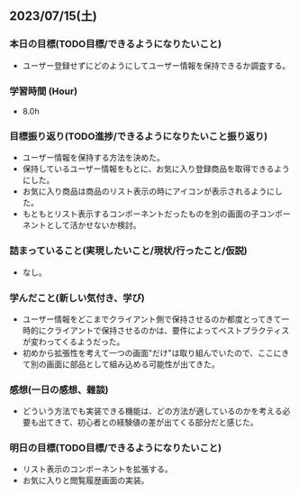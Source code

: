 ## 2023/07/15(土)

### 本日の目標(TODO目標/できるようになりたいこと)

- ユーザー登録せずにどのようにしてユーザー情報を保持できるか調査する。

### 学習時間 (Hour)

- 8.0h

### 目標振り返り(TODO進捗/できるようになりたいこと振り返り)

- ユーザー情報を保持する方法を決めた。
- 保持しているユーザー情報をもとに、お気に入り登録商品を取得できるようにした。
- お気に入り商品は商品のリスト表示の時にアイコンが表示されるようにした。
- もともとリスト表示するコンポーネントだったものを別の画面の子コンポーネントとして活かせないか検討。

### 詰まっていること(実現したいこと/現状/行ったこと/仮説)

- なし。

### 学んだこと(新しい気付き、学び)

- ユーザー情報をどこまでクライアント側で保持させるのか都度とってきて一時的にクライアントで保持させるのかは、要件によってベストプラクティスが変わってくるようだった。
- 初めから拡張性を考えて一つの画面"だけ"は取り組んでいたので、ここにきて別の画面に部品として組み込める可能性が出てきた。

### 感想(一日の感想、雜談)

- どういう方法でも実装できる機能は、どの方法が適しているのかを考える必要も出てきて、初心者との経験値の差が出てくる部分だと感じた。

### 明日の目標(TODO目標/できるようになりたいこと)

- リスト表示のコンポーネントを拡張する。
- お気に入りと閲覧履歴画面の実装。
